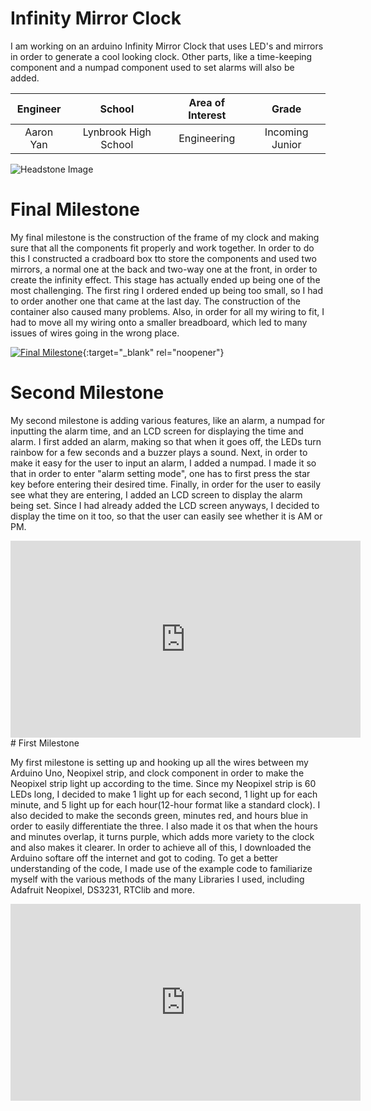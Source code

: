 ﻿# Infinity Mirror Clock
I am working on an arduino Infinity Mirror Clock that uses LED's and mirrors in order to generate a cool looking clock. Other parts, like a time-keeping component and a numpad component used to set alarms will also be added.

| **Engineer** | **School** | **Area of Interest** | **Grade** |
|:--:|:--:|:--:|:--:|
| Aaron Yan | Lynbrook High School | Engineering | Incoming Junior

![Headstone Image](https://bluestampengineering.com/wp-content/uploads/2016/05/improve.jpg)
  
# Final Milestone
My final milestone is the construction of the frame of my clock and making sure that all the components fit properly and work together. In order to do this I constructed a cradboard box tto store the components and used two mirrors, a normal one at the back and two-way one at the front, in order to create the infinity effect. This stage has actually ended up being one of the most challenging. The first ring I ordered ended up being too small, so I had to order another one that came at the last day. The construction of the container also caused many problems. Also, in order for all my wiring to fit, I had to move all my wiring onto a smaller breadboard, which led to many issues of wires going in the wrong place.

[![Final Milestone](https://res.cloudinary.com/marcomontalbano/image/upload/v1612573869/video_to_markdown/images/youtube--F7M7imOVGug-c05b58ac6eb4c4700831b2b3070cd403.jpg )](https://www.youtube.com/watch?v=F7M7imOVGug&feature=emb_logo "Final Milestone"){:target="_blank" rel="noopener"}

# Second Milestone
My second milestone is adding various features, like an alarm, a numpad for inputting the alarm time, and an LCD screen for displaying the time and alarm. I first added an alarm, making so that when it goes off, the LEDs  turn rainbow for a few seconds and a buzzer plays a sound. Next, in order to make it easy for the user to input an alarm, I added a numpad. I made it so that in order to enter "alarm setting mode", one has to first press the star key before entering their desired time. Finally, in order for the user to easily see what they are entering, I added an LCD screen to display the alarm being set. Since I had already added the LCD screen anyways, I decided to display the time on it too, so that the user can easily see whether it is AM or PM.

<html><iframe width="560" height="315" src="https://www.youtube.com/embed/0xissyxx65Y" title="YouTube video player" frameborder="0" allow="accelerometer; autoplay; clipboard-write; encrypted-media; gyroscope; picture-in-picture" allowfullscreen></iframe></html>
# First Milestone
  
My first milestone is setting up and hooking up all the wires between my Arduino Uno, Neopixel strip, and clock component in order to make the Neopixel strip light up according to the time. Since my Neopixel strip is 60 LEDs long, I decided to make 1 light up for each second, 1 light up for each minute, and 5 light up for each hour(12-hour format like a standard clock). I also decided to make the seconds green, minutes red, and hours blue in order to easily differentiate the three. I also made it os that when the hours and minutes overlap, it turns purple, which adds more variety to the clock and also makes it clearer. In order to achieve all of this, I downloaded the Arduino softare off the internet and got to coding. To get a better understanding of the code, I made use of the example code to familiarize myself with the various methods of the many Libraries I used, including Adafruit Neopixel, DS3231, RTClib and more.

<html><iframe width="560" height="315" src="https://www.youtube.com/embed/-K1nevuzlrw" title="YouTube video player" frameborder="0" allow="accelerometer; autoplay; clipboard-write; encrypted-media; gyroscope; picture-in-picture" allowfullscreen></iframe></html>
